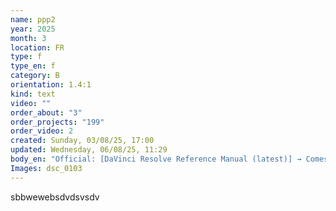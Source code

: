 ```yaml
---
name: ppp2
year: 2025
month: 3
location: FR
type: f
type_en: f
category: B
orientation: 1.4:1
kind: text
video: ""
order_about: "3"
order_projects: "199"
order_video: 2
created: Sunday, 03/08/25, 17:00
updated: Wednesday, 06/08/25, 11:29
body_en: "Official: [DaVinci Resolve Reference Manual (latest)] → Comes bundled with Resolve (under Help > Reference Manual) PDF (~4,000+ pages): definitive resource Blackmagic Design Official Support https://www.blackmagicdesign.com/support/family/davinci-resolve Tutorials & Community: Blackmagic Training (Free Certified Courses): https://www.blackmagicdesign.com/products/davinciresolve/training Mixing Light (color grading training): https://mixinglight.com/ LiftGammaGain Forum (professional community): https://liftgammagain.com/forum/ 🧰 Adobe Creative Cloud (Photoshop, Premiere Pro, After Effects, etc.) Official: Adobe Help Center (per app): https://helpx.adobe.com/support.html Adobe Learn & Tutorials (per app) e.g., https://helpx.adobe.com/photoshop/tutorials.html Adobe User Guide PDFs: Available inside each app under Help > User Guide Tutorials & Community: Adobe Creative Cloud YouTube Channel: https://www.youtube.com/user/AdobeCreativeCloud Adobe Support Community: https://community.adobe.com/ 🧱 Blender Official: Blender Manual: https://docs.blender.org/manual/en/latest/ API Reference (for scripting/add-ons): https://docs.blender.org/api/current/ Tutorials & Community: Blender Studio (Official training): https://studio.blender.org/training/ Blender Stack Exchange: https://blender.stackexchange.com/ Blender Artists Forum: https://blenderartists.org/ 🧠 Stable Diffusion Official / Core Projects: Stability AI GitHub (e.g., Stable Diffusion WebUI by AUTOMATIC1111): https://github.com/AUTOMATIC1111/stable-diffusion-webui Official Stability Docs / Model Card: https://stability.ai/news Tutorials & Community: Prompt Engineering Guide: https://github.com/dsdanielpark/Prompt-Engineering-Guide Civitai (for models, LoRAs, embeddings): https://civitai.com/ r/StableDiffusion (Reddit): https://www.reddit.com/r/StableDiffusion/ 💽 NTFS for Mac by Paragon Official: Paragon NTFS for Mac Documentation: https://www.paragon-software.com/us/ufsd/mac/manual.html Support & FAQ: https://www.paragon-software.com/us/home/ntfs-mac/support/ 🔊 Audacity Official: Audacity Manual: https://manual.audacityteam.org/ Download Page (includes changelogs and links to docs): https://www.audacityteam.org/download/ Tutorials & Community: Audacity Forum: https://forum.audacityteam.org/ YouTube Tutorials (e.g., Mike Russell / Podcast-focused): https://www.youtube.com/user/musicradiocreative 🎛️ TouchDesigner Official: Derivative Docs (TouchDesigner Documentation): https://docs.derivative.ca/Main_Page Palette Examples & Python API Docs included in app Tutorials & Community: Derivative Tutorials (official): https://derivative.ca/learn The Interactive & Immersive HQ (Matthew Ragan): https://matthewragan.com/teaching-resources/touchdesigner/ r/TouchDesigner (Reddit): https://www.reddit.com/r/TouchDesigner/ TD Discord Community: https://discord.com/invite/touchdesigner Would you like all of these compiled as a downloadable PDF or markdown file for quick reference?"
Images: dsc_0103
---
```


sbbwewebsdvdsvsdv
